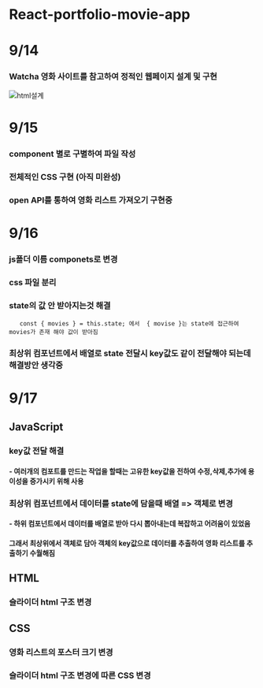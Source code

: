 # React-portfolio-movie-app

# 9/14

### Watcha 영화 사이트를 참고하여 정적인 웹페이지 설계 및 구현

![html설계](https://user-images.githubusercontent.com/54167419/93066221-b20d8c80-f6b4-11ea-99b1-8d92c2a31c1e.png)


# 9/15

### component 별로 구별하여 파일 작성 

### 전체적인 CSS 구현 (아직 미완성)

### open API를 통하여 영화 리스트 가져오기 구현중


# 9/16

### js폴더 이름 componets로 변경

### css 파일 분리

### state의 값 안 받아지는것 해결
       const { movies } = this.state; 에서  { movise }는 state에 접근하여 movies가 존재 해야 값이 받아짐
  
### 최상위 컴포넌트에서 배열로 state 전달시 key값도 같이 전달해야 되는데 해결방안 생각중 


# 9/17
## JavaScript
 ###  key값 전달 해결 
 #### - 여러개의 컴포트를 만드는 작업을 할때는 고유한 key값을 전하여 수정,삭제,추가에 용이성을 증가시키 위해 사용

 
 
### 최상위 컴포넌트에서 데이터를 state에 담을때 배열 => 객체로 변경
 #### - 하위 컴포넌트에서 데이터를 배열로 받아 다시 뽑아내는데 복잡하고 어려움이 있었음 
   ####   그래서 최상위에서 객체로 담아 객체의 key값으로 데이터를 추출하여 영화 리스트를 추출하기 수월해짐
 
 
## HTML 

### 슬라이더 html 구조 변경


## CSS 

### 영화 리스트의 포스터 크기 변경 


### 슬라이더 html 구조 변경에 따른 CSS 변경


